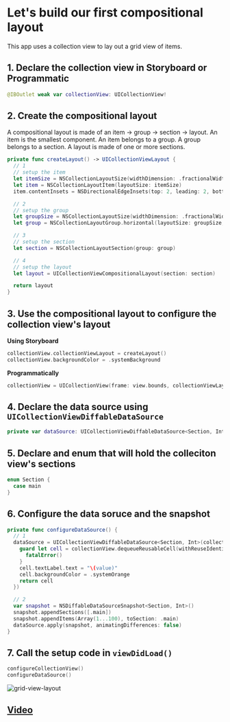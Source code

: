 # Let's build our first compositional layout 

This app uses a collection view to lay out a grid view of items. 


## 1. Declare the collection view in Storyboard or Programmatic 

```swift 
@IBOutlet weak var collectionView: UICollectionView!
```

## 2. Create the compositional layout

A compositional layout is made of an item -> group -> section -> layout. An item is the smallest component. An item belongs to a group. A group belongs to a section. A layout is made of one or more sections. 

```swift 
private func createLayout() -> UICollectionViewLayout {
  // 1
  // setup the item
  let itemSize = NSCollectionLayoutSize(widthDimension: .fractionalWidth(0.25), heightDimension: .fractionalHeight(1.0))
  let item = NSCollectionLayoutItem(layoutSize: itemSize)
  item.contentInsets = NSDirectionalEdgeInsets(top: 2, leading: 2, bottom: 2, trailing: 2)

  // 2
  // setup the group
  let groupSize = NSCollectionLayoutSize(widthDimension: .fractionalWidth(1.0), heightDimension: .fractionalWidth(0.25))
  let group = NSCollectionLayoutGroup.horizontal(layoutSize: groupSize, subitems: [item])

  // 3
  // setup the section
  let section = NSCollectionLayoutSection(group: group)

  // 4
  // setup the layout
  let layout = UICollectionViewCompositionalLayout(section: section)

  return layout
}
```


## 3. Use the compositional layout to configure the collection view's layout

**Using Storyboard**

```swift 
collectionView.collectionViewLayout = createLayout()
collectionView.backgroundColor = .systemBackground
```

**Programmatically**

```swift 
collectionView = UICollectionView(frame: view.bounds, collectionViewLayout: createLayout())
```

## 4. Declare the data source using `UICollectionViewDiffableDataSource`

```swift 
private var dataSource: UICollectionViewDiffableDataSource<Section, Int>!
```

## 5. Declare and enum that will hold the colleciton view's sections


```swift 
enum Section {
  case main
}
```

## 6. Configure the data soruce and the snapshot 

```swift 
private func configureDataSource() {
  // 1
  dataSource = UICollectionViewDiffableDataSource<Section, Int>(collectionView: collectionView, cellProvider: { (collectionView, indexPath, value) -> UICollectionViewCell? in
    guard let cell = collectionView.dequeueReusableCell(withReuseIdentifier: "labelCell", for: indexPath) as? LabelCell else {
      fatalError()
    }
    cell.textLabel.text = "\(value)"
    cell.backgroundColor = .systemOrange
    return cell
  })

  // 2
  var snapshot = NSDiffableDataSourceSnapshot<Section, Int>()
  snapshot.appendSections([.main])
  snapshot.appendItems(Array(1...100), toSection: .main)
  dataSource.apply(snapshot, animatingDifferences: false)
}
```

## 7. Call the setup code in `viewDidLoad()`

```swift 
configureCollectionView()
configureDataSource()
```

![grid-view-layout](https://github.com/alexpaul/Compositional-Layout/blob/master/Assets/grid-view.png)

## [Video](https://www.youtube.com/watch?v=toceVnka2jo)
